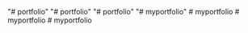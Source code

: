 "# portfolio" 
"# portfolio" 
"# portfolio" 
"# myportfolio" 
#   m y p o r t f o l i o  
 #   m y p o r t f o l i o  
 #   m y p o r t f o l i o  
 